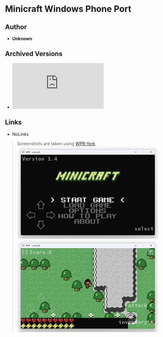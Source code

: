 <detail>

# Minicraft Windows Phone Port 
  
>
  
## Author 
- **Unknown** 

## Archived Versions 
- ![Minicraft - 1.0.0.0](https://github.com/FurnishedChunk/Minicraft-Mod-Archives/raw/refs/heads/master/Minicraft%20Ports/Minicraft%20Windows%20Phone/Minicraft_1.0.0.0.xap) 

## Links
- NoLinks

>Screenshots are taken using [WPR-fork](https://github.com/mediaexplorer74/WPR).  
![_main](https://github.com/FurnishedChunk/Minicraft-Mod-Archives/raw/master/readme_shot/miniwp_main.png)
![](https://github.com/FurnishedChunk/Minicraft-Mod-Archives/raw/master/readme_shot/miniwp.png)
</detail>
<p>

<detail>